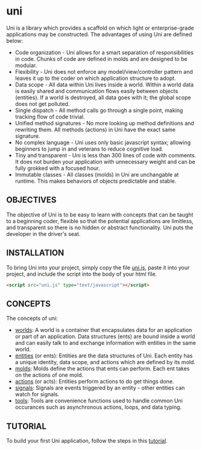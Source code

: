 # uni

Uni is a library which provides a scaffold on which light or enterprise-grade applications may be constructed. The advantages of using Uni are defined below:

- Code organization - Uni allows for a smart separation of responsibilities in code. Chunks of code are defined in molds and are designed to be modular.
- Flexibility - Uni does not enforce any model/view/controller pattern and leaves it up to the coder on which application structure to adopt.
- Data scope - All data within Uni lives inside a world. Within a world data is easily shared and communication flows easily between objects (entities). If a world is destroyed, all data goes with it; the global scope does not get polluted.
- Single dispatch - All method calls go through a single point, making tracking flow of code trivial.
- Unified method signatures - No more looking up method definitions and rewriting them. All methods (actions) in Uni have the exact same signature.
- No complex language - Uni uses only basic javascript syntax; allowing beginners to jump in and veterans to reduce cognitive load.
- Tiny and transparent - Uni is less than 300 lines of code with comments. It does not burden your application with unnecessary weight and can be fully grokked with a focused hour.
- Immutable classes - All classes (molds) in Uni are unchangable at runtime. This makes behaviors of objects predictable and stable.

## OBJECTIVES

The objective of Uni is to be easy to learn with concepts that can be taught to a beginning coder, flexible so that the potential applications are limitless, and transparent so there is no hidden or abstract functionality. Uni puts the developer in the driver's seat.

## INSTALLATION

To bring Uni into your project, simply copy the file [uni.js](dist/uni.js), paste it into your project, and include the script into the body of your html file.

``` html
<script src="uni.js" type="text/javascript"></script>
```

## CONCEPTS

The concepts of uni:

- [worlds](docs/worlds.md): A world is a container that encapsulates data for an application or part of an application. Data structures (ents) are bound inside a world and can easily talk to and exchange information with entities in the same world.
- [entities](docs/entities.md) (or ents): Entities are the data structures of Uni. Each entity has a unique identity, data scope, and actions which are defined by its mold.
- [molds](docs/molds.md): Molds define the actions that ents can perform. Each ent takes on the actions of one mold.
- [actions](docs/actions.md) (or acts): Entities perform actions to do get things done.
- [signals](docs/signals.md): Signals are events triggered by an entity - other entities can watch for signals.
- [tools](docs/tools.md): Tools are convenience functions used to handle common Uni occurances such as asynchronous actions, loops, and data typing. 

## TUTORIAL

To build your first Uni application, follow the steps in this [tutorial](docs/tutorial.md).
